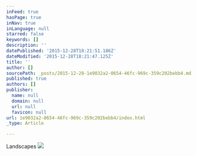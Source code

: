 ```yaml
---
inFeed: true
hasPage: true
inNav: true
inLanguage: null
starred: false
keywords: []
description: ''
datePublished: '2015-12-28T18:21:51.186Z'
dateModified: '2015-12-28T18:21:47.125Z'
title: ''
author: []
sourcePath: _posts/2015-12-28-1e9032a2-0654-46fc-969c-359c202bebb4.md
published: true
authors: []
publisher:
  name: null
  domain: null
  url: null
  favicon: null
url: 1e9032a2-0654-46fc-969c-359c202bebb4/index.html
_type: Article

---
```

Landscapes
![](https://s3-us-west-2.amazonaws.com/the-grid-img/p/1b372ea689013032fdbf7193cce8015872a4af20.jpg)
